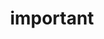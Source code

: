---
layout: page
title: important
nav: true
nav_order: 6
dropdown: true
children: 
    - title: cv
      permalink: https://aprovince.github.io/assets/pdf/AlexProvince.Resume.pdf
    - title: divider
    - title: writing
      permalink: /writing/
---